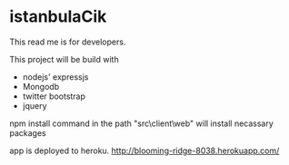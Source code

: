 istanbulaCik
============

This read me is for developers.

This project will be build with

* nodejs' expressjs
* Mongodb
* twitter bootstrap
* jquery


npm install command in the path "src\client\web" will install necassary packages

app is deployed to heroku.
http://blooming-ridge-8038.herokuapp.com/




